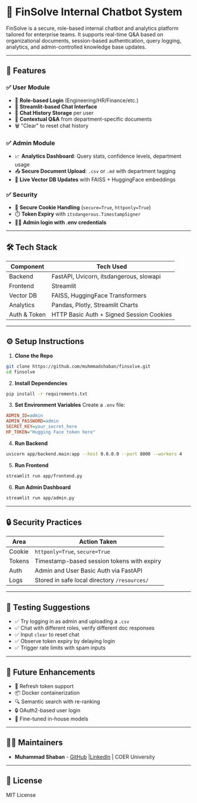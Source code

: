 # 🧠 FinSolve Internal Chatbot System

FinSolve is a secure, role-based internal chatbot and analytics platform tailored for enterprise teams. It supports real-time Q&A based on organizational documents, session-based authentication, query logging, analytics, and admin-controlled knowledge base updates.

---

## 🚀 Features

### ✅ User Module
- 🔐 **Role-based Login** (Engineering/HR/Finance/etc.)
- 💬 **Streamlit-based Chat Interface**
- 📁 **Chat History Storage** per user
- 🧠 **Contextual Q&A** from department-specific documents
- 🗑️ "Clear" to reset chat history

### ✅ Admin Module
- 📈 **Analytics Dashboard**: Query stats, confidence levels, department usage
- 📤 **Secure Document Upload**: `.csv` or `.md` with department tagging
- 🔄 **Live Vector DB Updates** with FAISS + HuggingFace embeddings

### ✅ Security
- 🍪 **Secure Cookie Handling** (`secure=True`, `httponly=True`)
- ⏱️ **Token Expiry** with `itsdangerous.TimestampSigner`
- 🧑‍💼 **Admin login with .env credentials**


---

## 🛠️ Tech Stack

| Component    | Tech Used                                      |
|--------------|------------------------------------------------|
| Backend      | FastAPI, Uvicorn, itsdangerous, slowapi        |
| Frontend     | Streamlit                                      |
| Vector DB    | FAISS, HuggingFace Transformers                |
| Analytics    | Pandas, Plotly, Streamlit Charts               |
| Auth & Token | HTTP Basic Auth + Signed Session Cookies       |

---

## ⚙️ Setup Instructions

1. **Clone the Repo**
```bash
git clone https://github.com/muhmmadshaban/finsolve.git
cd finsolve
```

2. **Install Dependencies**
```bash
pip install -r requirements.txt
```

3. **Set Environment Variables**
Create a `.env` file:
```ini
ADMIN_ID=admin
ADMIN_PASSWORD=admin
SECRET_KEY=your_secret_here
HF_TOKEN="Hugging Face token here"
```

4. **Run Backend**
```bash
uvicorn app/backend.main:app --host 0.0.0.0 --port 8000 --workers 4
```

5. **Run Frontend**
```bash
streamlit run app/frontend.py
```

6. **Run Admin Dashboard**
```bash
streamlit run app/admin.py
```

---

## 🔒 Security Practices

| Area        | Action Taken                                   |
|-------------|------------------------------------------------|
| Cookie      | `httponly=True`, `secure=True`                 |
| Tokens      | Timestamp-based session tokens with expiry     |
| Auth        | Admin and User Basic Auth via FastAPI          |
| Logs        | Stored in safe local directory `/resources/`   |

---

## 🧪 Testing Suggestions

- ✅ Try logging in as admin and uploading a `.csv`
- ✅ Chat with different roles, verify different doc responses
- ✅ Input `clear` to reset chat
- ✅ Observe token expiry by delaying login
- ✅ Trigger rate limits with spam inputs

---

## 📌 Future Enhancements

- 🔁 Refresh token support
- 📦 Docker containerization
- 🔍 Semantic search with re-ranking
- 🔒 OAuth2-based user login
- 🧠 Fine-tuned in-house models

---

## 👨‍💼 Maintainers

- **Muhammad Shaban** - [GitHub](https://github.com/Muhmmadshaban) |[LinkedIn](https://www.linkedin.com/in/muhmmadshaban) |  COER University  


---

## 📜 License

MIT License
